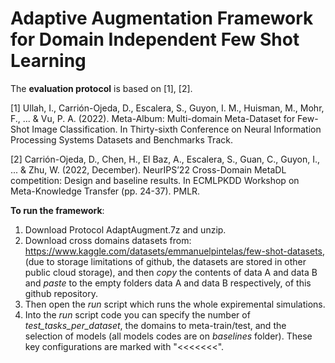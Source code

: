 # Adaptive Augmentation Framework for Domain Independent Few Shot Learning


The **evaluation protocol** is based on [1], [2].

[1]	Ullah, I., Carrión-Ojeda, D., Escalera, S., Guyon, I. M., Huisman, M., Mohr, F., ... & Vu, P. A. (2022). Meta-Album: Multi-domain Meta-Dataset for Few-Shot Image Classification. In Thirty-sixth Conference on Neural Information Processing Systems Datasets and Benchmarks Track.

[2]	Carrión-Ojeda, D., Chen, H., El Baz, A., Escalera, S., Guan, C., Guyon, I., ... & Zhu, W. (2022, December). NeurIPS’22 Cross-Domain MetaDL competition: Design and baseline results. In ECMLPKDD Workshop on Meta-Knowledge Transfer (pp. 24-37). PMLR.



**To run the framework**:

1. Download Protocol AdaptAugment.7z and unzip.
2. Download cross domains datasets from: https://www.kaggle.com/datasets/emmanuelpintelas/few-shot-datasets, (due to storage limitations of github, the datasets are stored in other public cloud storage), and then _copy_ the contents of data A and data B and _paste_ to the empty folders data A and data B  respectively, of this github repository.
3. Then open the _run_ script which runs the whole expiremental simulations.
4. Into the _run_ script code you can specify the number of _test_tasks_per_dataset_, the domains to meta-train/test, and the selection of models (all models codes are on _baselines_ folder). These key configurations are marked with "<<<<<<<".
